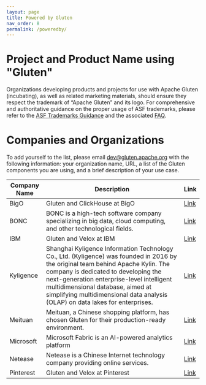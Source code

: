 ```yaml
---
layout: page
title: Powered by Gluten
nav_order: 8
permalink: /poweredby/
---
```


# Project and Product Name using "Gluten"

Organizations developing products and projects for use with Apache Gluten (incubating), as well as related marketing materials, should ensure they respect the trademark of “Apache Gluten” and its logo. For comprehensive and authoritative guidance on the proper usage of ASF trademarks, please refer to the [ASF Trademarks Guidance](https://www.apache.org/foundation/marks/) and the associated [FAQ](https://www.apache.org/foundation/marks/faq/).

# Companies and Organizations

To add yourself to the list, please email dev@gluten.apache.org with the following information: your organization name, URL, a list of the Gluten components you are using, and a brief description of your use case.

| Company Name | Description | Link |
|-------------------|--------------|-----------------|
|BigO|Gluten and ClickHouse at BigO|[Link](https://blog.csdn.net/m0_70952941/article/details/134396816)|
|BONC|BONC is a high-tech software company specializing in big data, cloud computing, and other technological fields.|[Link](https://www.intel.cn/content/www/cn/zh/artificial-intelligence/analytics/bonc-big-data-solutions-optimized-avx512-and-qat.html)|
|IBM| Gluten and Velox at IBM|[Link](https://youtu.be/npoEudB5nPo?si=hToh-acObN3miM1Q)|
|Kyligence|Shanghai Kyligence Information Technology Co., Ltd. (Kyligence) was founded in 2016 by the original team behind Apache Kylin. The company is dedicated to developing the next-generation enterprise-level intelligent multidimensional database, aimed at simplifying multidimensional data analysis (OLAP) on data lakes for enterprises.|[Link](https://cn.kyligence.io/blog/gluten-spark/)|
|Meituan|Meituan, a Chinese shopping platform, has chosen Gluten for their production-ready environment.|[Link](https://mp.weixin.qq.com/s/VvmhQi8YMsm0P5xYoiGEZQ )|
|Microsoft|Microsoft Fabric is an AI-powered analytics platform|[Link](https://learn.microsoft.com/en-us/fabric/data-engineering/native-execution-engine-overview?tabs=sparksql)|
|Netease|Netease is a Chinese Internet technology company providing online services.|[Link](https://medium.com/@KyuubiApache/apache-spark-native-engine-3e1060567ed0)|
|Pinterest| Gluten and Velox at Pinterest |[Link](https://www.youtube.com/watch?v=pQ4bMyXXLss&list=PLJvBe8nQAEsEBSoUY0lRFVZr2_YeHYkUR&index=10&t=3s&ab_channel=VeloxCon)|
